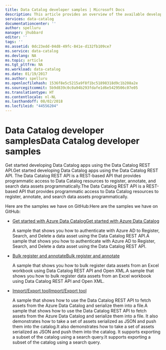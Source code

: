 ```yaml
---
title: Data Catalog developer samples | Microsoft Docs
description: This article provides an overview of the available developer samples for the Data Catalog REST API.
services: data-catalog
documentationcenter: ''
author: spelluru
manager: jhubbard
editor: ''
tags: ''
ms.assetid: 0dc23edd-04d8-49fc-841e-d132fb109ce7
ms.service: data-catalog
ms.devlang: NA
ms.topic: article
ms.tgt_pltfrm: NA
ms.workload: data-catalog
ms.date: 01/19/2017
ms.author: spelluru
ms.openlocfilehash: 1536f8e5c5215a9f8f1bc51898318d9c1b208a2e
ms.sourcegitcommit: 5b9d839c0c0a94b293fdafe1d6e5429506c07e05
ms.translationtype: HT
ms.contentlocale: nl-NL
ms.lasthandoff: 08/02/2018
ms.locfileid: "44556204"
---
```

# <a name="data-catalog-developer-samples"></a><span data-ttu-id="2dc9a-103">Data Catalog developer samples</span><span class="sxs-lookup"><span data-stu-id="2dc9a-103">Data Catalog developer samples</span></span>
<span data-ttu-id="2dc9a-104">Get started developing Data Catalog apps using the Data Catalog REST API.</span><span class="sxs-lookup"><span data-stu-id="2dc9a-104">Get started developing Data Catalog apps using the Data Catalog REST API.</span></span> <span data-ttu-id="2dc9a-105">The Data Catalog REST API is a REST-based API that provides programmatic access to Data Catalog resources to register, annotate, and search data assets programmatically.</span><span class="sxs-lookup"><span data-stu-id="2dc9a-105">The Data Catalog REST API is a REST-based API that provides programmatic access to Data Catalog resources to register, annotate, and search data assets programmatically.</span></span>

<span data-ttu-id="2dc9a-106">Here are the samples we have on GitHub:</span><span class="sxs-lookup"><span data-stu-id="2dc9a-106">Here are the samples we have on GitHub:</span></span>

* [<span data-ttu-id="2dc9a-107">Get started with Azure Data Catalog</span><span class="sxs-lookup"><span data-stu-id="2dc9a-107">Get started with Azure Data Catalog</span></span>](https://azure.microsoft.com/documentation/samples/data-catalog-dotnet-get-started/)
  
  <span data-ttu-id="2dc9a-108">A sample that shows you how to authenticate with Azure AD to Register, Search, and Delete a data asset using the Data Catalog REST API.</span><span class="sxs-lookup"><span data-stu-id="2dc9a-108">A sample that shows you how to authenticate with Azure AD to Register, Search, and Delete a data asset using the Data Catalog REST API.</span></span>
* [<span data-ttu-id="2dc9a-109">Bulk register and annotate</span><span class="sxs-lookup"><span data-stu-id="2dc9a-109">Bulk register and annotate</span></span>](https://azure.microsoft.com/documentation/samples/data-catalog-dotnet-excel-register-data-assets/)
  
  <span data-ttu-id="2dc9a-110">A sample that shows you how to bulk register data assets from an Excel workbook using Data Catalog REST API and Open XML.</span><span class="sxs-lookup"><span data-stu-id="2dc9a-110">A sample that shows you how to bulk register data assets from an Excel workbook using Data Catalog REST API and Open XML.</span></span>
* [<span data-ttu-id="2dc9a-111">Import/Export tool</span><span class="sxs-lookup"><span data-stu-id="2dc9a-111">Import/Export tool</span></span>](https://azure.microsoft.com/documentation/samples/data-catalog-dotnet-import-export/)
  
  <span data-ttu-id="2dc9a-112">A sample that shows how to use the Data Catalog REST API to fetch assets from the Azure Data Catalog and serialize them into a file.</span><span class="sxs-lookup"><span data-stu-id="2dc9a-112">A sample that shows how to use the Data Catalog REST API to fetch assets from the Azure Data Catalog and serialize them into a file.</span></span> <span data-ttu-id="2dc9a-113">It also demonstrates how to take a set of assets serialized as JSON and push them into the catalog.</span><span class="sxs-lookup"><span data-stu-id="2dc9a-113">It also demonstrates how to take a set of assets serialized as JSON and push them into the catalog.</span></span> <span data-ttu-id="2dc9a-114">It supports exporting a subset of the catalog using a search query.</span><span class="sxs-lookup"><span data-stu-id="2dc9a-114">It supports exporting a subset of the catalog using a search query.</span></span>

